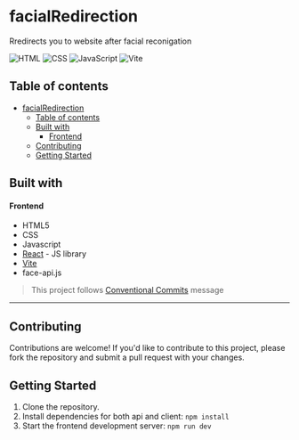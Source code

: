 # facialRedirection

Rredirects you to website after facial reconigation

![HTML](https://img.shields.io/badge/HTML-239120?style=for-the-badge&logo=html5&logoColor=white)
![CSS](https://img.shields.io/badge/CSS-1572B6?style=for-the-badge&logo=css3&logoColor=white)
![JavaScript](https://img.shields.io/badge/JavaScript-323330?style=for-the-badge&logo=javascript&logoColor=F7DF1E)
![Vite](https://img.shields.io/badge/Vite-646CFF?style=for-the-badge&logo=vite&logoColor=white)

## Table of contents

- [facialRedirection](#facialredirection)
  - [Table of contents](#table-of-contents)
  - [Built with](#built-with)
    - [Frontend](#frontend)
  - [Contributing](#contributing)
  - [Getting Started](#getting-started)

## Built with

#### Frontend

- HTML5
- CSS
- Javascript
- [React](https://reactjs.org/) - JS library
- [Vite](https://vitejs.dev/guide/)
- face-api.js

> This project follows [Conventional Commits](https://www.conventionalcommits.org/en/v1.0.0/) message

<hr/>

## Contributing

Contributions are welcome! If you'd like to contribute to this project, please fork the repository and submit a pull request with your changes.

## Getting Started

1. Clone the repository.
2. Install dependencies for both api and client: `npm install`
3. Start the frontend development server: `npm run dev`
